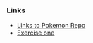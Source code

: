 ### Links

- [Links to Pokemon Repo](https://github.com/hamidaebadi/full-stack-open-pokedex)
- [Exercise one](https://github.com/hamidaebadi/blogApp-deployment/blob/master/exercise1.md)